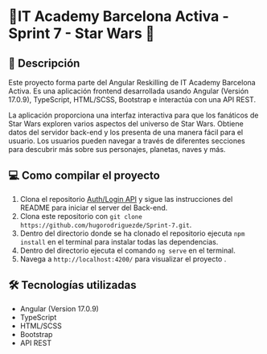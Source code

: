 # 🚀IT Academy Barcelona Activa - Sprint 7 - Star Wars 🚀

## 📃 Descripción

Este proyecto forma parte del Angular Reskilling de IT Academy Barcelona Activa. Es una aplicación frontend desarrollada usando Angular (Versión 17.0.9), TypeScript, HTML/SCSS, Bootstrap e interactúa con una API REST.

La aplicación proporciona una interfaz interactiva para que los fanáticos de Star Wars exploren varios aspectos del universo de Star Wars. Obtiene datos del servidor back-end y los presenta de una manera fácil para el usuario. Los usuarios pueden navegar a través de diferentes secciones para descubrir más sobre sus personajes, planetas, naves y más.


## 💻  Como compilar el proyecto

1. Clona el repositorio [Auth/Login API](https://github.com/hugorodriguezde/Auth-Login-API) y sigue las instrucciones del README para iniciar el server del Back-end.
2. Clona este repositorio con `git clone https://github.com/hugorodriguezde/Sprint-7.git`.
3. Dentro del directorio donde se ha clonado el repositorio ejecuta `npm install` en el terminal para instalar todas las dependencias.
4. Dentro del directorio ejecuta el comando `ng serve` en el terminal.
5. Navega a `http://localhost:4200/` para visualizar el proyecto .



## 🛠️ Tecnologías utilizadas

- Angular (Version 17.0.9)
- TypeScript
- HTML/SCSS
- Bootstrap
- API REST


